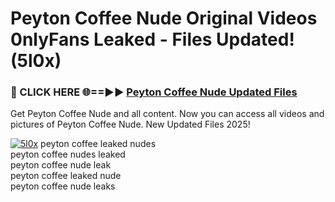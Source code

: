 # Peyton Coffee Nude Original Videos 0nlyFans Leaked - Files Updated! (5l0x)

<h3>🔴 CLICK HERE 🌐==►► <a href="https://tinyurl.com/4mcuefdz" rel="nofollow">Peyton Coffee Nude Updated Files</a></h3>

Get Peyton Coffee Nude and all content. Now you can access all videos and pictures of Peyton Coffee Nude. New Updated Files 2025!

[![5l0x](https://i.imgur.com/StAQSOY.gif)](https://tinyurl.com/4mcuefdz)
peyton coffee leaked nudes<br>
peyton coffee nudes leaked<br>
peyton coffee nude leak<br>
peyton coffee leaked nude<br>
peyton coffee nude leaks